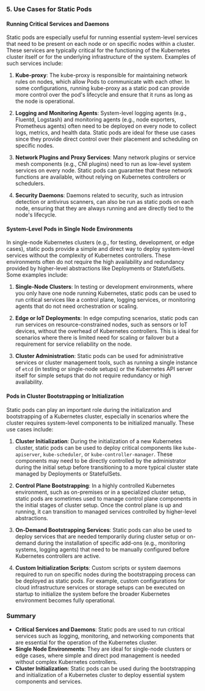 ### **5. Use Cases for Static Pods**

#### **Running Critical Services and Daemons**

Static pods are especially useful for running essential system-level services that need to be present on each node or on specific nodes within a cluster. These services are typically critical for the functioning of the Kubernetes cluster itself or for the underlying infrastructure of the system. Examples of such services include:

1. **Kube-proxy**: The kube-proxy is responsible for maintaining network rules on nodes, which allow Pods to communicate with each other. In some configurations, running kube-proxy as a static pod can provide more control over the pod's lifecycle and ensure that it runs as long as the node is operational.

2. **Logging and Monitoring Agents**: System-level logging agents (e.g., Fluentd, Logstash) and monitoring agents (e.g., node exporters, Prometheus agents) often need to be deployed on every node to collect logs, metrics, and health data. Static pods are ideal for these use cases since they provide direct control over their placement and scheduling on specific nodes.

3. **Network Plugins and Proxy Services**: Many network plugins or service mesh components (e.g., CNI plugins) need to run as low-level system services on every node. Static pods can guarantee that these network functions are available, without relying on Kubernetes controllers or schedulers.

4. **Security Daemons**: Daemons related to security, such as intrusion detection or antivirus scanners, can also be run as static pods on each node, ensuring that they are always running and are directly tied to the node's lifecycle.

#### **System-Level Pods in Single Node Environments**

In single-node Kubernetes clusters (e.g., for testing, development, or edge cases), static pods provide a simple and direct way to deploy system-level services without the complexity of Kubernetes controllers. These environments often do not require the high availability and redundancy provided by higher-level abstractions like Deployments or StatefulSets. Some examples include:

1. **Single-Node Clusters**: In testing or development environments, where you only have one node running Kubernetes, static pods can be used to run critical services like a control plane, logging services, or monitoring agents that do not need orchestration or scaling.

2. **Edge or IoT Deployments**: In edge computing scenarios, static pods can run services on resource-constrained nodes, such as sensors or IoT devices, without the overhead of Kubernetes controllers. This is ideal for scenarios where there is limited need for scaling or failover but a requirement for service reliability on the node.

3. **Cluster Administration**: Static pods can be used for administrative services or cluster management tools, such as running a single instance of `etcd` (in testing or single-node setups) or the Kubernetes API server itself for simple setups that do not require redundancy or high availability.

#### **Pods in Cluster Bootstrapping or Initialization**

Static pods can play an important role during the initialization and bootstrapping of a Kubernetes cluster, especially in scenarios where the cluster requires system-level components to be initialized manually. These use cases include:

1. **Cluster Initialization**: During the initialization of a new Kubernetes cluster, static pods can be used to deploy critical components like `kube-apiserver`, `kube-scheduler`, or `kube-controller-manager`. These components may need to be directly controlled by the administrator during the initial setup before transitioning to a more typical cluster state managed by Deployments or StatefulSets.

2. **Control Plane Bootstrapping**: In a highly controlled Kubernetes environment, such as on-premises or in a specialized cluster setup, static pods are sometimes used to manage control plane components in the initial stages of cluster setup. Once the control plane is up and running, it can transition to managed services controlled by higher-level abstractions.

3. **On-Demand Bootstrapping Services**: Static pods can also be used to deploy services that are needed temporarily during cluster setup or on-demand during the installation of specific add-ons (e.g., monitoring systems, logging agents) that need to be manually configured before Kubernetes controllers are active.

4. **Custom Initialization Scripts**: Custom scripts or system daemons required to run on specific nodes during the bootstrapping process can be deployed as static pods. For example, custom configurations for cloud infrastructure services or storage setups can be executed on startup to initialize the system before the broader Kubernetes environment becomes fully operational.

### **Summary**
- **Critical Services and Daemons**: Static pods are used to run critical services such as logging, monitoring, and networking components that are essential for the operation of the Kubernetes cluster.
- **Single Node Environments**: They are ideal for single-node clusters or edge cases, where simple and direct pod management is needed without complex Kubernetes controllers.
- **Cluster Initialization**: Static pods can be used during the bootstrapping and initialization of a Kubernetes cluster to deploy essential system components and services.
